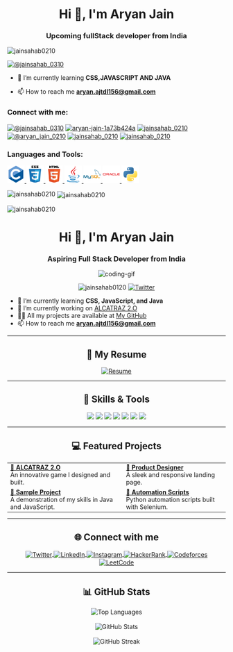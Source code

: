 

<h1 align="center">Hi 👋, I'm Aryan Jain</h1>
<h3 align="center">Upcoming fullStack developer from India</h3>

 <img align = "right" width = "400" src="https://cdn.dribbble.com/users/1162077/screenshots/3848914/programmer.gif" alt="">

<p align="left"> <img src="https://komarev.com/ghpvc/?username=jainsahab0210&label=Profile%20views&color=0e75b6&style=flat" alt="jainsahab0210" /> </p>

<p align="left"> <a href="https://twitter.com/@jainsahab_0310" target="blank"><img src="https://img.shields.io/twitter/follow/@jainsahab_0310?logo=twitter&style=for-the-badge" alt="@jainsahab_0310" /></a> </p>

- 🌱 I’m currently learning **CSS,JAVASCRIPT AND JAVA**

- 📫 How to reach me **aryan.ajtdl156@gmail.com**

<h3 align="left">Connect with me:</h3>
<p align="left">
<a href="https://twitter.com/@jainsahab_0310" target="blank"><img align="center" src="https://raw.githubusercontent.com/rahuldkjain/github-profile-readme-generator/master/src/images/icons/Social/twitter.svg" alt="@jainsahab_0310" height="30" width="40" /></a>
<a href="https://linkedin.com/in/aryan-jain-1a73b424a" target="blank"><img align="center" src="https://raw.githubusercontent.com/rahuldkjain/github-profile-readme-generator/master/src/images/icons/Social/linked-in-alt.svg" alt="aryan-jain-1a73b424a" height="30" width="40" /></a>
<a href="https://instagram.com/jainsahab_0210" target="blank"><img align="center" src="https://raw.githubusercontent.com/rahuldkjain/github-profile-readme-generator/master/src/images/icons/Social/instagram.svg" alt="jainsahab_0210" height="30" width="40" /></a>
<a href="https://www.hackerrank.com/@aryan_jain_0210" target="blank"><img align="center" src="https://raw.githubusercontent.com/rahuldkjain/github-profile-readme-generator/master/src/images/icons/Social/hackerrank.svg" alt="@aryan_jain_0210" height="30" width="40" /></a>
<a href="https://codeforces.com/profile/jainsahab_0210" target="blank"><img align="center" src="https://raw.githubusercontent.com/rahuldkjain/github-profile-readme-generator/master/src/images/icons/Social/codeforces.svg" alt="jainsahab_0210" height="30" width="40" /></a>
<a href="https://www.leetcode.com/jainsahab_0210" target="blank"><img align="center" src="https://raw.githubusercontent.com/rahuldkjain/github-profile-readme-generator/master/src/images/icons/Social/leet-code.svg" alt="jainsahab_0210" height="30" width="40" /></a>
</p>

<h3 align="left">Languages and Tools:</h3>
<p align="left"> <a href="https://www.cprogramming.com/" target="_blank" rel="noreferrer"> <img src="https://raw.githubusercontent.com/devicons/devicon/master/icons/c/c-original.svg" alt="c" width="40" height="40"/> </a> <a href="https://www.w3schools.com/css/" target="_blank" rel="noreferrer"> <img src="https://raw.githubusercontent.com/devicons/devicon/master/icons/css3/css3-original-wordmark.svg" alt="css3" width="40" height="40"/> </a> <a href="https://www.w3.org/html/" target="_blank" rel="noreferrer"> <img src="https://raw.githubusercontent.com/devicons/devicon/master/icons/html5/html5-original-wordmark.svg" alt="html5" width="40" height="40"/> </a> <a href="https://www.java.com" target="_blank" rel="noreferrer"> <img src="https://raw.githubusercontent.com/devicons/devicon/master/icons/java/java-original.svg" alt="java" width="40" height="40"/> </a> <a href="https://www.mysql.com/" target="_blank" rel="noreferrer"> <img src="https://raw.githubusercontent.com/devicons/devicon/master/icons/mysql/mysql-original-wordmark.svg" alt="mysql" width="40" height="40"/> </a> <a href="https://www.oracle.com/" target="_blank" rel="noreferrer"> <img src="https://raw.githubusercontent.com/devicons/devicon/master/icons/oracle/oracle-original.svg" alt="oracle" width="40" height="40"/> </a> <a href="https://www.python.org" target="_blank" rel="noreferrer"> <img src="https://raw.githubusercontent.com/devicons/devicon/master/icons/python/python-original.svg" alt="python" width="40" height="40"/> </a> </p>

<p><img align="left" src="https://github-readme-stats.vercel.app/api/top-langs?username=jainsahab0210&show_icons=true&locale=en&layout=compact" alt="jainsahab0210" /></p>

<p>&nbsp;<img align="center" src="https://github-readme-stats.vercel.app/api?username=jainsahab0210&show_icons=true&locale=en" alt="jainsahab0210" /></p>

<p><img align="center" src="https://github-readme-streak-stats.herokuapp.com/?user=jainsahab0210&" alt="jainsahab0210" /></p>


<h1 align="center">Hi 👋, I'm Aryan Jain</h1>
<h3 align="center">Aspiring Full Stack Developer from India</h3>

<p align="center">
  <img src="https://media.giphy.com/media/qgQUggAC3Pfv687qPC/giphy.gif" width="400" alt="coding-gif" />
</p>

<p align="center">
  <img src="https://komarev.com/ghpvc/?username=jainsahab0120&label=Profile%20views&color=0e75b6&style=flat" alt="jainsahab0120" />
  <a href="https://twitter.com/jainsahab_0310" target="blank">
    <img src="https://img.shields.io/twitter/follow/jainsahab_0310?logo=twitter&style=for-the-badge" alt="Twitter" />
  </a>
</p>

- 🌱 I’m currently learning **CSS, JavaScript, and Java**
- 🔭 I’m currently working on [ALCATRAZ 2.O](https://github.com/jainsahab0120/ALCATRAZ-2.O)
- 👨‍💻 All my projects are available at [My GitHub](https://github.com/jainsahab0120)
- 📫 How to reach me **aryan.ajtdl156@gmail.com**

---

<h2 align="center">📄 My Resume</h2>

<p align="center">
  <a href="https://aryan-jain-port-folio-with-react.vercel.app/" target="_blank">
    <img src="https://img.shields.io/badge/Resume-View%20Now-brightgreen?style=for-the-badge" alt="Resume" />
  </a>
</p>

---

<h2 align="center">🚀 Skills & Tools</h2>

<p align="center">
  <img src="https://img.shields.io/badge/Code-C-informational?style=flat&logo=c&color=2bbc8a" />
  <img src="https://img.shields.io/badge/Code-Java-informational?style=flat&logo=java&color=2bbc8a" />
  <img src="https://img.shields.io/badge/Code-CSS3-informational?style=flat&logo=css3&color=2bbc8a" />
  <img src="https://img.shields.io/badge/Code-JavaScript-informational?style=flat&logo=javascript&color=2bbc8a" />
  <img src="https://img.shields.io/badge/Code-HTML5-informational?style=flat&logo=html5&color=2bbc8a" />
  <img src="https://img.shields.io/badge/Tools-MySQL-informational?style=flat&logo=mysql&color=2bbc8a" />
  <img src="https://img.shields.io/badge/Tools-Python-informational?style=flat&logo=python&color=2bbc8a" />
</p>

---

<h2 align="center">💻 Featured Projects</h2>

<table align="center">
  <tr>
    <td><a href="https://github.com/jainsahab0120/ALCATRAZ-2.O"><b>🔐 ALCATRAZ 2.O</b></a><br>An innovative game I designed and built.</td>
    <td><a href="https://github.com/jainsahab0120/ProductDesigner_LandingPage"><b>🎨 Product Designer</b></a><br>A sleek and responsive landing page.</td>
  </tr>
  <tr>
    <td><a href="https://github.com/jainsahab0120/Sample-Project"><b>📂 Sample Project</b></a><br>A demonstration of my skills in Java and JavaScript.</td>
    <td><a href="https://github.com/jainsahab0120/automation"><b>🤖 Automation Scripts</b></a><br>Python automation scripts built with Selenium.</td>
  </tr>
</table>

---

<h2 align="center">🌐 Connect with me</h2>

<p align="center">
  <a href="https://twitter.com/jainsahab_0310" target="_blank">
    <img align="center" src="https://raw.githubusercontent.com/rahuldkjain/github-profile-readme-generator/master/src/images/icons/Social/twitter.svg" alt="Twitter" height="30" width="40" />
  </a>
  <a href="https://linkedin.com/in/aryan-jain-1a73b424a" target="_blank">
    <img align="center" src="https://raw.githubusercontent.com/rahuldkjain/github-profile-readme-generator/master/src/images/icons/Social/linked-in-alt.svg" alt="LinkedIn" height="30" width="40" />
  </a>
  <a href="https://instagram.com/jainsahab_0210" target="_blank">
    <img align="center" src="https://raw.githubusercontent.com/rahuldkjain/github-profile-readme-generator/master/src/images/icons/Social/instagram.svg" alt="Instagram" height="30" width="40" />
  </a>
  <a href="https://www.hackerrank.com/@aryan_jain_0210" target="_blank">
    <img align="center" src="https://raw.githubusercontent.com/rahuldkjain/github-profile-readme-generator/master/src/images/icons/Social/hackerrank.svg" alt="HackerRank" height="30" width="40" />
  </a>
  <a href="https://codeforces.com/profile/jainsahab_0210" target="_blank">
    <img align="center" src="https://raw.githubusercontent.com/rahuldkjain/github-profile-readme-generator/master/src/images/icons/Social/codeforces.svg" alt="Codeforces" height="30" width="40" />
  </a>
  <a href="https://www.leetcode.com/jainsahab_0210" target="_blank">
    <img align="center" src="https://raw.githubusercontent.com/rahuldkjain/github-profile-readme-generator/master/src/images/icons/Social/leet-code.svg" alt="LeetCode" height="30" width="40" />
  </a>
</p>

---

<h2 align="center">📊 GitHub Stats</h2>

<p align="center">
  <img src="https://github-readme-stats.vercel.app/api/top-langs?username=jainsahab0120&show_icons=true&locale=en&layout=compact" alt="Top Languages" />
  <br><br>
  <img src="https://github-readme-stats.vercel.app/api?username=jainsahab0120&show_icons=true&locale=en" alt="GitHub Stats" />
  <br><br>
  <img src="https://github-readme-streak-stats.herokuapp.com/?user=jainsahab0120" alt="GitHub Streak" />
</p>


